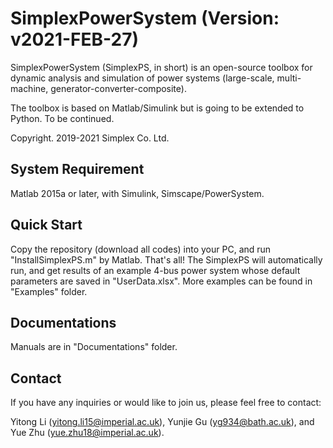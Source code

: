 # SimplexPowerSystem (Version: v2021-FEB-27)

SimplexPowerSystem (SimplexPS, in short) is an open-source toolbox for dynamic analysis and simulation of power systems (large-scale, multi-machine, generator-converter-composite).

The toolbox is based on Matlab/Simulink but is going to be extended to Python. To be continued.

Copyright. 2019-2021 Simplex Co. Ltd.

## System Requirement

Matlab 2015a or later, with Simulink, Simscape/PowerSystem.

## Quick Start

Copy the repository (download all codes) into your PC, and run "InstallSimplexPS.m" by Matlab. That's all! The SimplexPS will automatically run, and get results of an example 4-bus power system whose default parameters are saved in "UserData.xlsx". More examples can be found in "Examples" folder.

## Documentations

Manuals are in "Documentations" folder.

## Contact

If you have any inquiries or would like to join us, please feel free to contact:

Yitong Li (yitong.li15@imperial.ac.uk), Yunjie Gu (yg934@bath.ac.uk), and Yue Zhu (yue.zhu18@imperial.ac.uk).